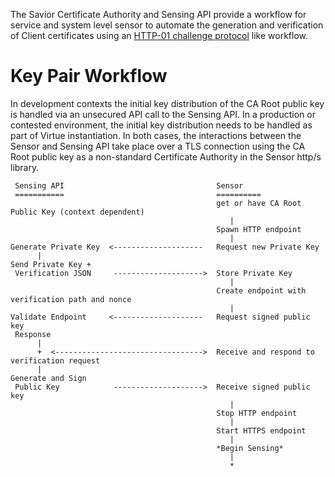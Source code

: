 The Savior Certificate Authority and Sensing API provide a workflow for service and
system level sensor to automate the generation and verification of Client certificates
using an [HTTP-01 challenge protocol](https://tools.ietf.org/html/draft-ietf-acme-acme-08#page-48) like
workflow.


# Key Pair Workflow

In development contexts the initial key distribution of the CA Root public key is handled
via an unsecured API call to the Sensing API. In a production or contested environment,
the initial key distribution needs to be handled as part of Virtue instantiation. In both
cases, the interactions between the Sensor and Sensing API take place over a TLS connection
using the CA Root public key as a non-standard Certificate Authority in the Sensor http/s
library.

```
 Sensing API                                  Sensor
 ===========                                  ==========
                                              get or have CA Root Public Key (context dependent)
											     |
											  Spawn HTTP endpoint
											     |											  
Generate Private Key  <--------------------   Request new Private Key
      |
Send Private Key +
 Verification JSON     -------------------->  Store Private Key
											     |
											  Create endpoint with verification path and nonce
											     |
Validate Endpoint     <--------------------   Request signed public key
 Response
      |
	  +  <--------------------------------->  Receive and respond to verification request
	  |
Generate and Sign
 Public Key            -------------------->  Receive signed public key
											     |
											  Stop HTTP endpoint
											     |
										      Start HTTPS endpoint
											     |
											  *Begin Sensing*
											     |
												 *
```